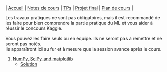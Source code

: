 | [Accueil](index.md) | [Notes de cours](notes-de-cours.md) | [TPs](travaux-pratiques.md) | [Projet final](projet-final.md) | [Plan de cours](plan-de-cours.md) |

Les travaux pratiques ne sont pas obligatoires, mais il est recommandé de les faire pour bien comprendre la partie pratique du ML et vous aider à réussir le concours Kaggle.

Vous pouvez les faire seuls ou en équipe. Ils ne seront pas à remettre et ne seront pas notés.  
Ils apparaîtront ici au fur et à mesure que la session avance après le cours.

1. [NumPy, SciPy and matplotlib](https://colab.research.google.com/drive/1loNALZph2WrseXNo8JMhLWZmHlETTiKK?usp=sharing)
   * [Solution](https://colab.research.google.com/drive/11M48TE77PHHPhWt2oDxnFnoIK7GK8lDr?usp=sharing)
